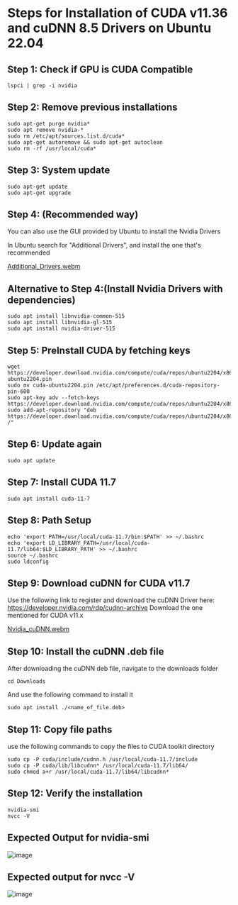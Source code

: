 # Steps for Installation of CUDA v11.36 and cuDNN 8.5 Drivers on Ubuntu 22.04

## Step 1: Check if GPU is CUDA Compatible
```
lspci | grep -i nvidia
```
## Step 2: Remove previous installations
```
sudo apt-get purge nvidia*
sudo apt remove nvidia-*
sudo rm /etc/apt/sources.list.d/cuda*
sudo apt-get autoremove && sudo apt-get autoclean
sudo rm -rf /usr/local/cuda*
```

## Step 3: System update
```
sudo apt-get update
sudo apt-get upgrade
```

## Step 4: (Recommended way)
You can also use the GUI provided by Ubuntu to install  the Nvidia Drivers 

In Ubuntu search for "Additional Drivers", and install the one that's recommended

[Additional_Drivers.webm](https://github.com/c1ph3r-fsocitey/CUDA-CUDNN-install-Ubuntu22.04/assets/109020327/31bca94f-2463-445e-8906-f04d2b61915b)

## Alternative to Step 4:(Install Nvidia Drivers with dependencies) 
```
sudo apt install libnvidia-common-515
sudo apt install libnvidia-gl-515
sudo apt install nvidia-driver-515
```

## Step 5: PreInstall CUDA by fetching keys 
```
wget https://developer.download.nvidia.com/compute/cuda/repos/ubuntu2204/x86_64/cuda-ubuntu2204.pin
sudo mv cuda-ubuntu2204.pin /etc/apt/preferences.d/cuda-repository-pin-600
sudo apt-key adv --fetch-keys https://developer.download.nvidia.com/compute/cuda/repos/ubuntu2204/x86_64/3bf863cc.pub
sudo add-apt-repository "deb https://developer.download.nvidia.com/compute/cuda/repos/ubuntu2204/x86_64/ /"
```

## Step 6: Update again
```
sudo apt update
```

## Step 7: Install CUDA 11.7
```
sudo apt install cuda-11-7 
```
## Step 8: Path Setup
```
echo 'export PATH=/usr/local/cuda-11.7/bin:$PATH' >> ~/.bashrc
echo 'export LD_LIBRARY_PATH=/usr/local/cuda-11.7/lib64:$LD_LIBRARY_PATH' >> ~/.bashrc
source ~/.bashrc
sudo ldconfig
```
## Step 9: Download cuDNN for CUDA v11.7

Use the following link to register and download the cuDNN Driver here: https://developer.nvidia.com/rdp/cudnn-archive
Download the one mentioned for CUDA v11.x

[Nvidia_cuDNN.webm](https://github.com/c1ph3r-fsocitey/CUDA-CUDNN-install-Ubuntu22.04/assets/109020327/16f96bbd-630a-4134-9b13-d0cdd9760bbe)

## Step 10: Install the cuDNN .deb file
After downloading the cuDNN deb file, navigate to the downloads folder
```
cd Downloads
```
And use the following command to install it
```
sudo apt install ./<name_of_file.deb>
```

## Step 11: Copy file paths
use the following commands to copy the files to CUDA toolkit directory
```
sudo cp -P cuda/include/cudnn.h /usr/local/cuda-11.7/include
sudo cp -P cuda/lib/libcudnn* /usr/local/cuda-11.7/lib64/
sudo chmod a+r /usr/local/cuda-11.7/lib64/libcudnn*
```
## Step 12: Verify the installation
```
nvidia-smi
nvcc -V
```
## Expected Output for nvidia-smi

![image](https://github.com/c1ph3r-fsocitey/CUDA-CUDNN-install-Ubuntu22.04/assets/109020327/3dde08ee-99a2-4354-8286-b7a873e72500)

## Expected output for nvcc -V

![image](https://github.com/c1ph3r-fsocitey/CUDA-CUDNN-install-Ubuntu22.04/assets/109020327/0a19a403-4203-42a5-a015-faa786eea838)






